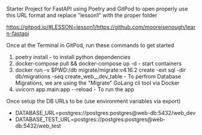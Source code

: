 Starter Project for FastAPI using Poetry and GitPod
to open properly use this URL format and replace "lesson1" with the proper folder

https://gitpod.io/#LESSON=lesson1/https://github.com/mooreisenough/learn-fastapi

Once at the Terminal in GitPod, run these commands to get started

1. poetry install - to install python dependencies
2. docker-compose pull && docker-compose up -d - start containers
3. docker run -v $PWD:/db migrate/migrate:v4.16.2 create -ext sql -dir db/migrations -seq create_web__dev_table - To perfrom Database Migrations, we are using the "Migrate" GoLang cli tool via Docker
4. uvicorn app.main:app --reload - To run the app

Once setup the DB URLs to be (use environment variables via export)
- DATABASE_URL=postgres://postgres:postgres@web-db:5432/web_dev
- DATABASE_TEST_URL=postgres://postgres:postgres@web-db:5432/web_test